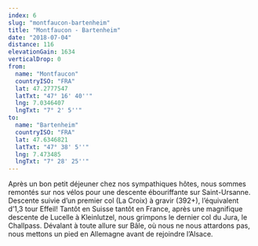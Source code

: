 ```yaml
---
index: 6
slug: "montfaucon-bartenheim"
title: "Montfaucon - Bartenheim"
date: "2018-07-04"
distance: 116
elevationGain: 1634
verticalDrop: 0
from:
  name: "Montfaucon"
  countryISO: "FRA"
  lat: 47.2777547
  latTxt: "47° 16' 40''"
  lng: 7.0346407
  lngTxt: "7° 2' 5''"
to:
  name: "Bartenheim"
  countryISO: "FRA"
  lat: 47.6346821
  latTxt: "47° 38' 5''"
  lng: 7.473485
  lngTxt: "7° 28' 25''"
---
```


Après un bon petit déjeuner chez nos sympathiques hôtes, nous sommes remontés sur nos vélos pour une descente ébouriffante sur Saint-Ursanne. Descente suivie d’un premier col (La Croix) à gravir (392+), l’équivalent d’1,3 tour Effeil! Tantôt en Suisse tantôt en France, après une magnifique descente de Lucelle à Kleinlutzel, nous grimpons le dernier col du Jura, le Challpass. Dévalant à toute allure sur Bâle, où nous ne nous attardons pas, nous mettons un pied en Allemagne avant de rejoindre l’Alsace.
